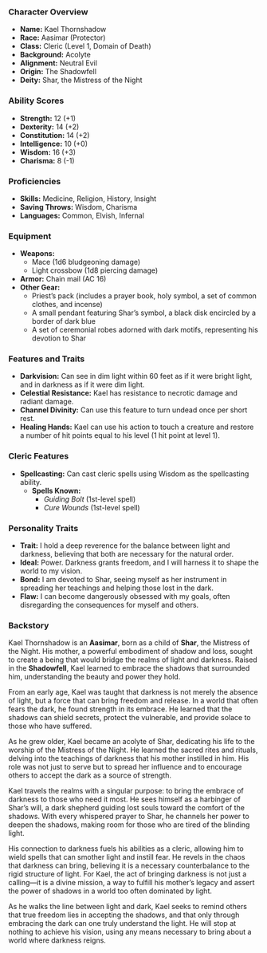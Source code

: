 
### Character Overview

- **Name:** Kael Thornshadow
- **Race:** Aasimar (Protector)
- **Class:** Cleric (Level 1, Domain of Death)
- **Background:** Acolyte
- **Alignment:** Neutral Evil
- **Origin:** The Shadowfell
- **Deity:** Shar, the Mistress of the Night

### Ability Scores

- **Strength:** 12 (+1)
- **Dexterity:** 14 (+2)
- **Constitution:** 14 (+2)
- **Intelligence:** 10 (+0)
- **Wisdom:** 16 (+3)
- **Charisma:** 8 (-1)

### Proficiencies

- **Skills:** Medicine, Religion, History, Insight
- **Saving Throws:** Wisdom, Charisma
- **Languages:** Common, Elvish, Infernal

### Equipment

- **Weapons:**
  - Mace (1d6 bludgeoning damage)
  - Light crossbow (1d8 piercing damage)
- **Armor:** Chain mail (AC 16)
- **Other Gear:**
  - Priest’s pack (includes a prayer book, holy symbol, a set of common clothes, and incense)
  - A small pendant featuring Shar’s symbol, a black disk encircled by a border of dark blue
  - A set of ceremonial robes adorned with dark motifs, representing his devotion to Shar

### Features and Traits

- **Darkvision:** Can see in dim light within 60 feet as if it were bright light, and in darkness as if it were dim light.
- **Celestial Resistance:** Kael has resistance to necrotic damage and radiant damage.
- **Channel Divinity:** Can use this feature to turn undead once per short rest.
- **Healing Hands:** Kael can use his action to touch a creature and restore a number of hit points equal to his level (1 hit point at level 1).

### Cleric Features

- **Spellcasting:** Can cast cleric spells using Wisdom as the spellcasting ability.
  - **Spells Known:**
    - *Guiding Bolt* (1st-level spell)
    - *Cure Wounds* (1st-level spell)

### Personality Traits

- **Trait:** I hold a deep reverence for the balance between light and darkness, believing that both are necessary for the natural order.
- **Ideal:** Power. Darkness grants freedom, and I will harness it to shape the world to my vision.
- **Bond:** I am devoted to Shar, seeing myself as her instrument in spreading her teachings and helping those lost in the dark.
- **Flaw:** I can become dangerously obsessed with my goals, often disregarding the consequences for myself and others.

### Backstory

Kael Thornshadow is an **Aasimar**, born as a child of **Shar**, the Mistress of the Night. His mother, a powerful embodiment of shadow and loss, sought to create a being that would bridge the realms of light and darkness. Raised in the **Shadowfell**, Kael learned to embrace the shadows that surrounded him, understanding the beauty and power they hold.

From an early age, Kael was taught that darkness is not merely the absence of light, but a force that can bring freedom and release. In a world that often fears the dark, he found strength in its embrace. He learned that the shadows can shield secrets, protect the vulnerable, and provide solace to those who have suffered.

As he grew older, Kael became an acolyte of Shar, dedicating his life to the worship of the Mistress of the Night. He learned the sacred rites and rituals, delving into the teachings of darkness that his mother instilled in him. His role was not just to serve but to spread her influence and to encourage others to accept the dark as a source of strength.

Kael travels the realms with a singular purpose: to bring the embrace of darkness to those who need it most. He sees himself as a harbinger of Shar’s will, a dark shepherd guiding lost souls toward the comfort of the shadows. With every whispered prayer to Shar, he channels her power to deepen the shadows, making room for those who are tired of the blinding light.

His connection to darkness fuels his abilities as a cleric, allowing him to wield spells that can smother light and instill fear. He revels in the chaos that darkness can bring, believing it is a necessary counterbalance to the rigid structure of light. For Kael, the act of bringing darkness is not just a calling—it is a divine mission, a way to fulfill his mother’s legacy and assert the power of shadows in a world too often dominated by light.

As he walks the line between light and dark, Kael seeks to remind others that true freedom lies in accepting the shadows, and that only through embracing the dark can one truly understand the light. He will stop at nothing to achieve his vision, using any means necessary to bring about a world where darkness reigns.
<!--stackedit_data:
eyJoaXN0b3J5IjpbLTI3NTU2MzExNV19
-->